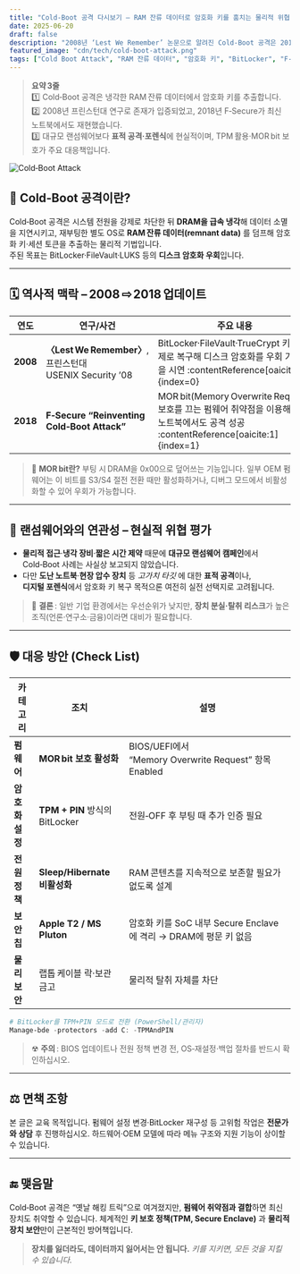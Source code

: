 ```yaml
---
title: "Cold‑Boot 공격 다시보기 – RAM 잔류 데이터로 암호화 키를 훔치는 물리적 위협"
date: 2025-06-20
draft: false
description: "2008년 ‘Lest We Remember’ 논문으로 알려진 Cold‑Boot 공격은 2018년 F‑Secure 연구에서 현대 노트북에서도 재현되었습니다. 본 글은 공격 원리·랜섬웨어 시나리오에서의 현실성·TPM·MOR bit 등 실무 대응 방안을 정리합니다."
featured_image: "cdn/tech/cold-boot-attack.png"
tags: ["Cold Boot Attack", "RAM 잔류 데이터", "암호화 키", "BitLocker", "F‑Secure", "물리적 공격", "정보보안"]
---
```


> **요약 3줄**  
> 1️⃣ Cold‑Boot 공격은 냉각한 RAM 잔류 데이터에서 암호화 키를 추출합니다.  
> 2️⃣ 2008년 프린스턴대 연구로 존재가 입증되었고, 2018년 F‑Secure가 최신 노트북에서도 재현했습니다.  
> 3️⃣ 대규모 랜섬웨어보다 **표적 공격·포렌식**에 현실적이며, TPM 활용·MOR bit 보호가 주요 대응책입니다.

![Cold‑Boot Attack](https://blog.plura.io/cdn/tech/cold-boot-attack.png)

<!--more-->

## 🧊 Cold‑Boot 공격이란?

Cold‑Boot 공격은 시스템 전원을 강제로 차단한 뒤 **DRAM을 급속 냉각**해 데이터 소멸을 지연시키고, 재부팅한 별도 OS로 **RAM 잔류 데이터(remnant data)** 를 덤프해 암호화 키·세션 토큰을 추출하는 물리적 기법입니다.  
주된 목표는 BitLocker·FileVault·LUKS 등의 **디스크 암호화 우회**입니다.

---

## 🗓 역사적 맥락 – 2008 ⇨ 2018 업데이트

| 연도 | 연구/사건 | 주요 내용 |
|------|-----------|----------|
| **2008** | **〈Lest We Remember〉**, 프린스턴대 USENIX Security ’08 | BitLocker·FileVault·TrueCrypt 키를 실제로 복구해 디스크 암호화를 우회 가능함을 시연 :contentReference[oaicite:0]{index=0} |
| **2018** | **F‑Secure “Reinventing Cold‑Boot Attack”** | MOR bit(Memory Overwrite Request) 보호를 끄는 펌웨어 취약점을 이용해 최신 노트북에서도 공격 성공 :contentReference[oaicite:1]{index=1} |

> 🔎 **MOR bit란?** 부팅 시 DRAM을 0x00으로 덮어쓰는 기능입니다. 일부 OEM 펌웨어는 이 비트를 S3/S4 절전 전환 때만 활성화하거나, 디버그 모드에서 비활성화할 수 있어 우회가 가능합니다.

---

## 🎯 랜섬웨어와의 연관성 – 현실적 위협 평가

- **물리적 접근**·**냉각 장비**·**짧은 시간 제약** 때문에 **대규모 랜섬웨어 캠페인**에서 Cold‑Boot 사례는 사실상 보고되지 않았습니다.  
- 다만 **도난 노트북**·**현장 압수 장치** 등 _고가치 타깃_ 에 대한 **표적 공격**이나,  
  **디지털 포렌식**에서 암호화 키 복구 목적으론 여전히 실전 선택지로 고려됩니다.

> 📌 **결론** : 일반 기업 환경에서는 우선순위가 낮지만, **장치 분실·탈취 리스크**가 높은 조직(언론·연구소·금융)이라면 대비가 필요합니다.

---

## 🛡 대응 방안 (Check List)

| 카테고리 | 조치 | 설명 |
|----------|------|------|
| **펌웨어** | **MOR bit 보호 활성화** | BIOS/UEFI에서 “Memory Overwrite Request” 항목 Enabled |
| **암호화 설정** | **TPM + PIN** 방식의 BitLocker | 전원‑OFF 후 부팅 때 추가 인증 필요 |
| **전원 정책** | **Sleep/Hibernate 비활성화** | RAM 콘텐츠를 지속적으로 보존할 필요가 없도록 설계 |
| **보안 칩** | **Apple T2 / MS Pluton** | 암호화 키를 SoC 내부 Secure Enclave에 격리 → DRAM에 평문 키 없음 |
| **물리 보안** | 랩톱 케이블 락·보관 금고 | 물리적 탈취 자체를 차단 |

```powershell
# BitLocker를 TPM+PIN 모드로 전환 (PowerShell/관리자)
Manage-bde -protectors -add C: -TPMAndPIN
````

> ☢ **주의** : BIOS 업데이트나 전원 정책 변경 전, OS‑재설정·백업 절차를 반드시 확인하십시오.

---

## ⚖ 면책 조항

본 글은 교육 목적입니다. 펌웨어 설정 변경·BitLocker 재구성 등 고위험 작업은 **전문가와 상담** 후 진행하십시오. 하드웨어·OEM 모델에 따라 메뉴 구조와 지원 기능이 상이할 수 있습니다.

---

## 🔚 맺음말

Cold‑Boot 공격은 “옛날 해킹 트릭”으로 여겨졌지만, **펌웨어 취약점과 결합**하면 최신 장치도 취약할 수 있습니다.
체계적인 **키 보호 정책(TPM, Secure Enclave)** 과 **물리적 장치 보안**만이 근본적인 방어책입니다.

> **장치를 잃더라도, 데이터까지 잃어서는 안 됩니다.**
> *키를 지키면, 모든 것을 지킬 수 있습니다.*

